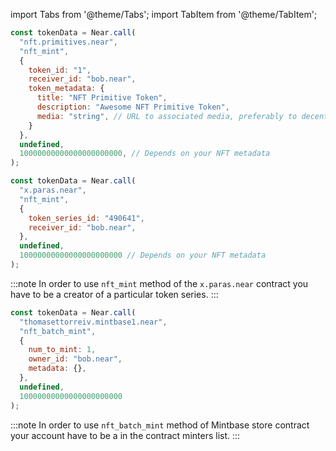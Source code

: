 import Tabs from '@theme/Tabs';
import TabItem from '@theme/TabItem';

<Tabs groupId="nft-contract-tabs" className="file-tabs">
<TabItem value="NFT Primitive" label="NFT Primitive" default>

```js
const tokenData = Near.call(
  "nft.primitives.near",
  "nft_mint",
  {
    token_id: "1",
    receiver_id: "bob.near", 
    token_metadata: {
      title: "NFT Primitive Token",
      description: "Awesome NFT Primitive Token",
      media: "string", // URL to associated media, preferably to decentralized, content-addressed storage
    }
  },
  undefined,
  10000000000000000000000, // Depends on your NFT metadata
);
```

</TabItem>

<TabItem value="Paras" label="Paras">

```js
const tokenData = Near.call(
  "x.paras.near",
  "nft_mint",
  {
    token_series_id: "490641",
    receiver_id: "bob.near",
  },
  undefined,
  10000000000000000000000 // Depends on your NFT metadata
);
```

:::note
In order to use `nft_mint` method of the `x.paras.near` contract you have to be a creator of a particular token series.
:::

</TabItem>

<TabItem value="Mintbase" label="Mintbase">

```js
const tokenData = Near.call(
  "thomasettorreiv.mintbase1.near",
  "nft_batch_mint",
  {
    num_to_mint: 1,
    owner_id: "bob.near",
    metadata: {},
  },
  undefined,
  10000000000000000000000
);
```

:::note
In order to use `nft_batch_mint` method of Mintbase store contract your account have to be a in the contract minters list.
:::

</TabItem>

</Tabs>